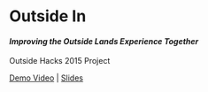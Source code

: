 # Outside In
#### *Improving the Outside Lands Experience Together*
Outside Hacks 2015 Project  

[Demo Video](https://www.youtube.com/watch?v=G8IZ79uvkRI) | [Slides](https://docs.google.com/presentation/d/1xYNLPZ2ETFKuIDZ_q0fTE-QcJKe7td0Yvq-9j_4P_Ts/edit#slide=id.p)

